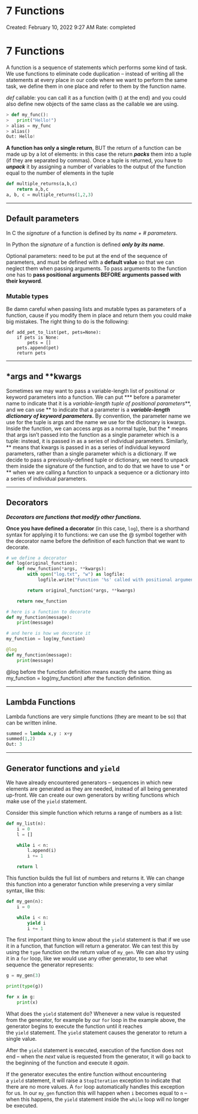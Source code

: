 # 7 Functions

Created: February 10, 2022 9:27 AM
Rate: completed

# 7 Functions

A function is a sequence of statements which performs some kind of task. We use functions to eliminate code duplication – instead of writing all the statements at every place in our code where we want to perform the same task, we define them in one place and refer to them by the function name.

*def* callable: you can call it as a function (with () at the end) and you could also define new objects of the same class as the callable we are using.

```python
> def my_func():
> 	print("Hello!")
> alias = my_func
> alias()
Out: Hello!
```

**A function has only a single return**, BUT the return of a function can be made up by a lot of elements: in this case the return ***packs*** them into a tuple (if they are separated by commas). Once a tuple is returned, you have to ***unpack*** it by assigning a number of variables to the output of the function equal to the number of elements in the tuple

```python
def multiple_returns(a,b,c)
	return a,b,c
a, b, c = multiple_returns(1,2,3)
```

---

## Default parameters

In C the *signature* of a function is defined by its *name + # parameters*.

In Python the *signature* of a function is defined ***only by its name***.

Optional parameters: need to be put at the end of the sequence of parameters, and must be defined with a **default value** so that we can neglect them when passing arguments.
To pass arguments to the function one has to **pass positional arguments BEFORE arguments passed with their keyword**.

### Mutable types

Be damn careful when passing lists and mutable types as parameters of a function, cause if you modify them in place and return them you could make big mistakes. The right thing to do is the following:

```
def add_pet_to_list(pet, pets=None):
    if pets is None:
        pets = []
    pets.append(pet)
    return pets
```

---

## *args and **kwargs

Sometimes we may want to pass a variable-length list of positional or keyword parameters into a function. We can put *** before a parameter name to indicate that it is a *variable-length tuple of positional parameters***, and we can use ** to indicate that a parameter is a ***variable-length dictionary of keyword parameters*.** By convention, the parameter name we use for the tuple is args and the name we use for the dictionary is kwargs.
Inside the function, we can access args as a normal tuple, but the * means that args isn’t passed into the function as a single parameter which is a tuple: instead, it is passed in as a series of individual parameters. Similarly, ** means that kwargs is passed in as a series of individual keyword parameters, rather than a single parameter which is a dictionary.
If we decide to pass a previously-defined tuple or dictionary, we need to unpack them inside the signature of the function, and to do that we have to use * or ** when we are calling a function to unpack a sequence or a dictionary into a series of individual parameters.

---

## Decorators

***Decorators are functions that modify other functions.***

**Once you have defined a decorator** (in this case, `log`), there is a shorthand syntax for applying it to functions: we can use the @ symbol together with the decorator name before the definition of each function that we want to decorate.

```python
# we define a decorator
def log(original_function):
    def new_function(*args, **kwargs):
        with open("log.txt", "w") as logfile:
            logfile.write("Function '%s' called with positional arguments %s and keyword arguments %s.\n" % (original_function.__name__, args, kwargs))

        return original_function(*args, **kwargs)

    return new_function

# here is a function to decorate
def my_function(message):
    print(message)

# and here is how we decorate it
my_function = log(my_function)
```

```python
@log
def my_function(message):
    print(message)
```

@log before the function definition means exactly the same thing as my_function = log(my_function) after the function definition.

---

## Lambda Functions

Lambda functions are very simple functions (they are meant to be so) that can be written inline.

```python
summed = lambda x,y : x+y
summed(1,2)
Out: 3
```

---

## **Generator functions and `yield`**

We have already encountered generators – sequences in which new elements are generated as they are needed, instead of all being generated up-front. We can create our own generators by writing functions which make use of the `yield` statement.

Consider this simple function which returns a range of numbers as a list:

```python
def my_list(n):
    i = 0
    l = []

    while i < n:
        l.append(i)
        i += 1

    return l
```

This function builds the full list of numbers and returns it. We can change this function into a generator function while preserving a very similar syntax, like this:

```python
def my_gen(n):
    i = 0

    while i < n:
        yield i
        i += 1
```

The first important thing to know about the `yield` statement is that if we use it in a function, that function will return a generator. We can test this by using the `type` function on the return value of `my_gen`. We can also try using it in a `for` loop, like we would use any other generator, to see what sequence the generator represents:

```python
g = my_gen(3)

print(type(g))

for x in g:
    print(x)
```

What does the `yield` statement do? Whenever a new value is requested from the generator, for example by our `for` loop in the example above, the generator begins to execute the function until it reaches the `yield` statement. The `yield` statement causes the generator to return a single value.

After the `yield` statement is executed, execution of the function does not end – when the *next* value is requested from the generator, it will go back to the beginning of the function and execute it *again*.

If the generator executes the entire function without encountering a `yield` statement, it will raise a `StopIteration` exception to indicate that there are no more values. A `for` loop automatically handles this exception for us. In our `my_gen` function this will happen when `i` becomes equal to `n` – when this happens, the `yield` statement inside the `while` loop will no longer be executed.